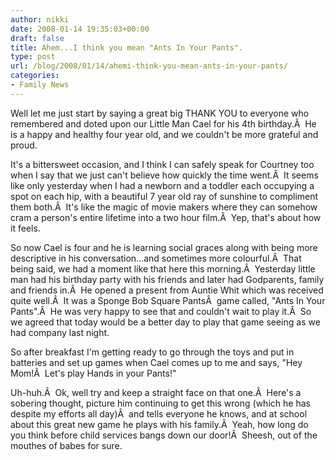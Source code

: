 ```yaml
---
author: nikki
date: 2008-01-14 19:35:03+00:00
draft: false
title: Ahem...I think you mean "Ants In Your Pants".
type: post
url: /blog/2008/01/14/ahemi-think-you-mean-ants-in-your-pants/
categories:
- Family News
---
```


Well let me just start by saying a great big THANK YOU to everyone who remembered and doted upon our Little Man Cael for his 4th birthday.Â  He is a happy and healthy four year old, and we couldn't be more grateful and proud.

It's a bittersweet occasion, and I think I can safely speak for Courtney too when I say that we just can't believe how quickly the time went.Â  It seems like only yesterday when I had a newborn and a toddler each occupying a spot on each hip, with a beautiful 7 year old ray of sunshine to compliment them both.Â  It's like the magic of movie makers where they can somehow cram a person's entire lifetime into a two hour film.Â  Yep, that's about how it feels.

So now Cael is four and he is learning social graces along with being more descriptive in his conversation...and sometimes more colourful.Â  That being said, we had a moment like that here this morning.Â  Yesterday little man had his birthday party with his friends and later had Godparents, family and friends in.Â  He opened a present from Auntie Whit which was received quite well.Â  It was a Sponge Bob Square PantsÂ  game called, "Ants In Your Pants".Â  He was very happy to see that and couldn't wait to play it.Â  So we agreed that today would be a better day to play that game seeing as we had company last night.

So after breakfast I'm getting ready to go through the toys and put in batteries and set up games when Cael comes up to me and says, "Hey Mom!Â  Let's play Hands in your Pants!"

Uh-huh.Â  Ok, well try and keep a straight face on that one.Â  Here's a sobering thought, picture him continuing to get this wrong (which he has despite my efforts all day)Â  and tells everyone he knows, and at school about this great new game he plays with his family.Â  Yeah, how long do you think before child services bangs down our door!Â  Sheesh, out of the mouthes of babes for sure.
